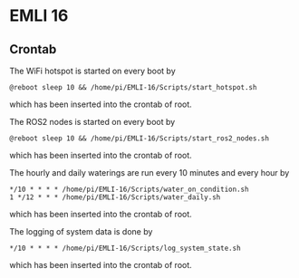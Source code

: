 # EMLI 16

## Crontab
The WiFi hotspot is started on every boot by 
```
@reboot sleep 10 && /home/pi/EMLI-16/Scripts/start_hotspot.sh
```
which has been inserted into the crontab of root.

The ROS2 nodes is started on every boot by
```
@reboot sleep 10 && /home/pi/EMLI-16/Scripts/start_ros2_nodes.sh
```
which has been inserted into the crontab of root.

The hourly and daily waterings are run every 10 minutes and every hour by
```
*/10 * * * * /home/pi/EMLI-16/Scripts/water_on_condition.sh
1 */12 * * * /home/pi/EMLI-16/Scripts/water_daily.sh
``` 
which has been inserted into the crontab of root.

The logging of system data is done by 
```
*/10 * * * * /home/pi/EMLI-16/Scripts/log_system_state.sh
``` 
which has been inserted into the crontab of root.
